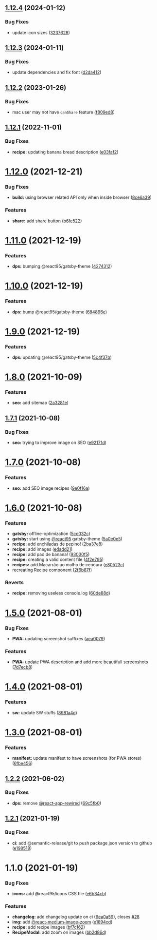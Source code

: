 ## [1.12.4](https://github.com/ggdaltoso/95Recipes/compare/v1.12.3...v1.12.4) (2024-01-12)


### Bug Fixes

* update icon sizes ([3237628](https://github.com/ggdaltoso/95Recipes/commit/32376285922dd3a6430fd5f483bc05f8d178eb14))

## [1.12.3](https://github.com/ggdaltoso/95Recipes/compare/v1.12.2...v1.12.3) (2024-01-11)


### Bug Fixes

* update dependencies and fix font ([d2da412](https://github.com/ggdaltoso/95Recipes/commit/d2da412e84f49ef4a1e5b9dc693328990c4989ed))

## [1.12.2](https://github.com/ggdaltoso/95Recipes/compare/v1.12.1...v1.12.2) (2023-01-26)


### Bug Fixes

* mac user may not have `canShare` feature ([f809ed8](https://github.com/ggdaltoso/95Recipes/commit/f809ed872e9796622158137cadddc59a8a1dfc97))

## [1.12.1](https://github.com/ggdaltoso/95Recipes/compare/v1.12.0...v1.12.1) (2022-11-01)


### Bug Fixes

* **recipe:** updating banana bread description ([e03faf2](https://github.com/ggdaltoso/95Recipes/commit/e03faf2ff0ac1df692c50c50c6e7d91909201406))

# [1.12.0](https://github.com/ggdaltoso/95Recipes/compare/v1.11.0...v1.12.0) (2021-12-21)


### Bug Fixes

* **build:** using browser related API only when inside browser ([8ce6a39](https://github.com/ggdaltoso/95Recipes/commit/8ce6a39ac5ca2962ac25aa5f5f6036b4e8a33b8d))


### Features

* **share:** add share button ([b6fe522](https://github.com/ggdaltoso/95Recipes/commit/b6fe522afe65f6a429fecb42df0b8b4f23bad9ed))

# [1.11.0](https://github.com/ggdaltoso/95Recipes/compare/v1.10.0...v1.11.0) (2021-12-19)


### Features

* **dps:** bumping @react95/gatsby-theme ([4274312](https://github.com/ggdaltoso/95Recipes/commit/42743122481c5baf7f3334f2eb6092b3c5cc5f97))

# [1.10.0](https://github.com/ggdaltoso/95Recipes/compare/v1.9.0...v1.10.0) (2021-12-19)


### Features

* **dps:** bump @react95/gatsby-theme ([684896e](https://github.com/ggdaltoso/95Recipes/commit/684896e77dca2798de5de5d0e623456117465727))

# [1.9.0](https://github.com/ggdaltoso/95Recipes/compare/v1.8.0...v1.9.0) (2021-12-19)


### Features

* **dps:** updating @react95/gatsby-theme ([5c4f37b](https://github.com/ggdaltoso/95Recipes/commit/5c4f37baec47493a0ab802efbe0cdceebfdd7d6d))

# [1.8.0](https://github.com/ggdaltoso/95Recipes/compare/v1.7.1...v1.8.0) (2021-10-09)


### Features

* **seo:** add sitemap ([2a3281e](https://github.com/ggdaltoso/95Recipes/commit/2a3281e45fdca4b35955e506ae999f1ada7f99d9))

## [1.7.1](https://github.com/ggdaltoso/95Recipes/compare/v1.7.0...v1.7.1) (2021-10-08)


### Bug Fixes

* **seo:** trying to improve image on SEO ([e92171d](https://github.com/ggdaltoso/95Recipes/commit/e92171d81d5d84eac9f9a3b02a963d092c3f5600))

# [1.7.0](https://github.com/ggdaltoso/95Recipes/compare/v1.6.0...v1.7.0) (2021-10-08)


### Features

* **seo:** add SEO image recipes ([9e0f16a](https://github.com/ggdaltoso/95Recipes/commit/9e0f16aa09a0a9c41091cbcc4b6f859b9d3819af))

# [1.6.0](https://github.com/ggdaltoso/95Recipes/compare/v1.5.0...v1.6.0) (2021-10-08)


### Features

* **gatsby:** offline-optimization ([5cc032c](https://github.com/ggdaltoso/95Recipes/commit/5cc032c86d1c4cd151855cb35ff3b6c58f488cee))
* **gatsby:** start using [@react95](https://github.com/react95) gatsby-theme ([5a0e0e5](https://github.com/ggdaltoso/95Recipes/commit/5a0e0e58d74a2852ef1956859f4cb833107d19e0))
* **recipe:** add enchiladas de pepino! ([2ba37e8](https://github.com/ggdaltoso/95Recipes/commit/2ba37e89772e935db2ffb45a548e763a0064d864))
* **recipe:** add images ([edadd21](https://github.com/ggdaltoso/95Recipes/commit/edadd210e7ee62014754568029de11084b1b7cf0))
* **recipe:** add pao de banana! ([93030f5](https://github.com/ggdaltoso/95Recipes/commit/93030f5787a911be7b731959c8b6756f2be5b3f1))
* **recipe:** creating a valid content file ([4f2e795](https://github.com/ggdaltoso/95Recipes/commit/4f2e795cd720a688cf9a0926998f6cf6f6989460))
* **recipes:** add Macarrão ao molho de cenoura ([e80523c](https://github.com/ggdaltoso/95Recipes/commit/e80523c22da13a648d2840dcf4f8029c7def7d45))
* recreating Recipe component ([2f6b87f](https://github.com/ggdaltoso/95Recipes/commit/2f6b87fd72453a7a018adc5671159bbd57c6be74))


### Reverts

* **recipe:** removing useless console.log ([60de88d](https://github.com/ggdaltoso/95Recipes/commit/60de88da29c45a2a68ad0515289dcf8d11cf8a7c))

# [1.5.0](https://github.com/ggdaltoso/95Recipes/compare/v1.4.0...v1.5.0) (2021-08-01)


### Bug Fixes

* **PWA:** updating screenshot suffixes ([aea0079](https://github.com/ggdaltoso/95Recipes/commit/aea00798ae9db9672d75e8f80380226922aeb989))


### Features

* **PWA:** update PWA description and add more beautifull screenshots ([7d7ecb8](https://github.com/ggdaltoso/95Recipes/commit/7d7ecb886ca913ebe0f76b0f188c8e302c3c9a81))

# [1.4.0](https://github.com/ggdaltoso/95Recipes/compare/v1.3.0...v1.4.0) (2021-08-01)


### Features

* **sw:** update SW stuffs ([8981a4d](https://github.com/ggdaltoso/95Recipes/commit/8981a4dfb6e4ca79cb4ac46a0fcd97cc82296fcb))

# [1.3.0](https://github.com/ggdaltoso/95Recipes/compare/v1.2.2...v1.3.0) (2021-08-01)


### Features

* **manifest:** update manifest to have screenshots (for PWA stores) ([6fbe456](https://github.com/ggdaltoso/95Recipes/commit/6fbe4567999d59be658b64aed7c20390a6e2d38d))

## [1.2.2](https://github.com/ggdaltoso/95Recipes/compare/v1.2.1...v1.2.2) (2021-06-02)


### Bug Fixes

* **dps:** remove [@react-app-rewired](https://github.com/react-app-rewired) ([69c5fb0](https://github.com/ggdaltoso/95Recipes/commit/69c5fb04515b543fb4ac609957a0cac2815851db))

## [1.2.1](https://github.com/ggdaltoso/95Recipes/compare/v1.2.0...v1.2.1) (2021-01-19)


### Bug Fixes

* **ci:** add @semantic-release/git to push package.json version to github ([e198518](https://github.com/ggdaltoso/95Recipes/commit/e1985185f45787366088d62bfd878fa12309e7c0))

# 1.1.0 (2021-01-19)

### Bug Fixes

- **icons:** add @react95/icons CSS file ([e6b34cb](https://github.com/ggdaltoso/95Recipes/commit/e6b34cb58c295d7dbf6328bfb85d5c6bbf68f375))

### Features

- **changelog:** add changelog update on ci ([6ea0a59](https://github.com/ggdaltoso/95Recipes/commit/6ea0a5980a567c0645e05c08201699cb7b72dd5b)), closes [#28](https://github.com/ggdaltoso/95Recipes/issues/28)
- **img:** add [@react-medium-image-zoom](https://github.com/react-medium-image-zoom) ([e1894cd](https://github.com/ggdaltoso/95Recipes/commit/e1894cd3f4060011242866434e6df3c32c4f0c04))
- **recipe:** add recipe images ([bf7c162](https://github.com/ggdaltoso/95Recipes/commit/bf7c162ec532c51b52378b6239a44e4d20c2dd9e))
- **RecipeModal:** add zoom on images ([bb2d86d](https://github.com/ggdaltoso/95Recipes/commit/bb2d86d58fd4ee8bcc6de26f776e5bdfe46b7cf0))
